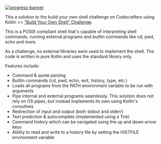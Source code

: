 [![progress-banner](https://backend.codecrafters.io/progress/shell/4ac3b061-d791-487c-a4a8-f206755d52b1)](https://app.codecrafters.io/users/codecrafters-bot?r=2qF)

This a solution to the build your own shell challenge on Codecrafters using Kotlin >>
["Build Your Own Shell" Challenge](https://app.codecrafters.io/courses/shell/overview).

This is a POSIX compliant shell that's capable of
interpreting shell commands, running external programs and builtin commands like
cd, pwd, echo and more.

As a challenge, no external libraries were used to implement the shell. The code is written in pure Kotlin and uses the
standard library only.

Features include:

- Command & quote parsing
- Builtin commands (cd, pwd, echo, exit, history, type, etc.)
- Loads all programs from the PATH environment variable to be run with arguments
- Pipe internal and external programs seamlessly. This solution does not rely on OS pipes, but instead implements its
  own using Kotlin's coroutines
- Redirection of input and output (both stdout and stderr)
- Text prediction & autocomplete (implemented using a Trie)
- Command history which can be navigated using the up and down arrow keys
- Ability to read and write to a history file by setting the HISTFILE environment variable



